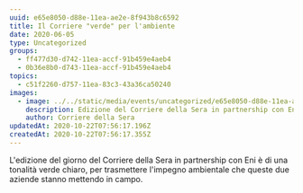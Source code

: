 ```yaml
---
uuid: e65e8050-d88e-11ea-ae2e-8f943b8c6592
title: Il Corriere "verde" per l'ambiente
date: 2020-06-05
type: Uncategorized
groups:
  - ff477d30-d742-11ea-accf-91b459e4aeb4
  - 0b36e8b0-d743-11ea-accf-91b459e4aeb4
topics:
  - c51f2260-d757-11ea-83c3-43a36ca50240
images:
  - image: ../../static/media/events/uncategorized/e65e8050-d88e-11ea-ae2e-8f943b8c6592/bispensiero..jpg
    description: Edizione del Corriere della Sera in partnership con Eni
    author: Corriere della Sera
updatedAt: 2020-10-22T07:56:17.196Z
createdAt: 2020-10-22T07:56:17.355Z
---
```


L'edizione del giorno del Corriere della Sera in partnership con Eni è di una tonalità verde chiaro, per trasmettere l'impegno ambientale che queste due aziende stanno mettendo in campo.
